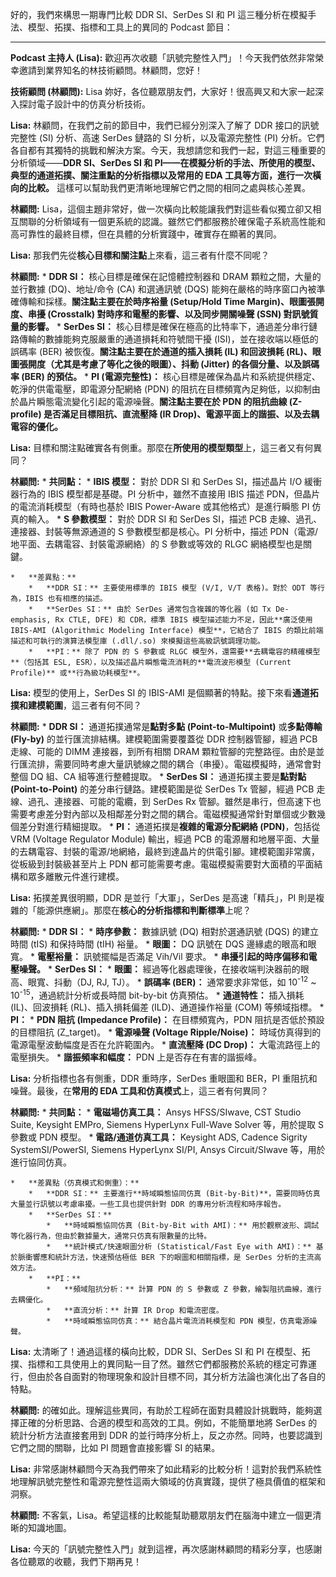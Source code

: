 好的，我們來構思一期專門比較 DDR SI、SerDes SI 和 PI 這三種分析在模擬手法、模型、拓撲、指標和工具上的異同的 Podcast 節目：

---

**Podcast 主持人 (Lisa):** 歡迎再次收聽「訊號完整性入門」！今天我們依然非常榮幸邀請到業界知名的林技術顧問。林顧問，您好！

**技術顧問 (林顧問):** Lisa 妳好，各位聽眾朋友們，大家好！很高興又和大家一起深入探討電子設計中的仿真分析技術。

**Lisa:** 林顧問，在我們之前的節目中，我們已經分別深入了解了 DDR 接口的訊號完整性 (SI) 分析、高速 SerDes 鏈路的 SI 分析，以及電源完整性 (PI) 分析。它們各自都有其獨特的挑戰和解決方案。今天，我想請您和我們一起，對這三種重要的分析領域——**DDR SI、SerDes SI 和 PI——在模擬分析的手法、所使用的模型、典型的通道拓撲、關注重點的分析指標以及常用的 EDA 工具等方面，進行一次橫向的比較。** 這樣可以幫助我們更清晰地理解它們之間的相同之處與核心差異。

**林顧問:** Lisa，這個主題非常好，做一次橫向比較能讓我們對這些看似獨立卻又相互關聯的分析領域有一個更系統的認識。雖然它們都服務於確保電子系統高性能和高可靠性的最終目標，但在具體的分析實踐中，確實存在顯著的異同。

**Lisa:** 那我們先從**核心目標和關注點**上來看，這三者有什麼不同呢？

**林顧問:**
    *   **DDR SI：** 核心目標是確保在記憶體控制器和 DRAM 顆粒之間，大量的並行數據 (DQ)、地址/命令 (CA) 和選通訊號 (DQS) 能夠在嚴格的時序窗口內被準確傳輸和採樣。**關注點主要在於時序裕量 (Setup/Hold Time Margin)、眼圖張開度、串擾 (Crosstalk) 對時序和電壓的影響、以及同步開關噪聲 (SSN) 對訊號質量的影響。**
    *   **SerDes SI：** 核心目標是確保在極高的比特率下，通過差分串行鏈路傳輸的數據能夠克服嚴重的通道損耗和符號間干擾 (ISI)，並在接收端以極低的誤碼率 (BER) 被恢復。**關注點主要在於通道的插入損耗 (IL) 和回波損耗 (RL)、眼圖張開度（尤其是考慮了等化之後的眼圖）、抖動 (Jitter) 的各個分量、以及誤碼率 (BER) 的預估。**
    *   **PI (電源完整性)：** 核心目標是確保為晶片和系統提供穩定、乾淨的供電電壓，即電源分配網絡 (PDN) 的阻抗在目標頻寬內足夠低，以抑制由於晶片瞬態電流變化引起的電源噪聲。**關注點主要在於 PDN 的阻抗曲線 (Z-profile) 是否滿足目標阻抗、直流壓降 (IR Drop)、電源平面上的諧振、以及去耦電容的優化。**

**Lisa:** 目標和關注點確實各有側重。那麼在**所使用的模型類型**上，這三者又有何異同？

**林顧問:**
    *   **共同點：**
        *   **IBIS 模型：** 對於 DDR SI 和 SerDes SI，描述晶片 I/O 緩衝器行為的 IBIS 模型都是基礎。PI 分析中，雖然不直接用 IBIS 描述 PDN，但晶片的電流消耗模型（有時也基於 IBIS Power-Aware 或其他格式）是進行瞬態 PI 仿真的輸入。
        *   **S 參數模型：** 對於 DDR SI 和 SerDes SI，描述 PCB 走線、過孔、連接器、封裝等無源通道的 S 參數模型都是核心。PI 分析中，描述 PDN（電源/地平面、去耦電容、封裝電源網絡）的 S 參數或等效的 RLGC 網絡模型也是關鍵。

    *   **差異點：**
        *   **DDR SI：** 主要使用標準的 IBIS 模型 (V/I, V/T 表格)。對於 ODT 等行為，IBIS 也有相應的描述。
        *   **SerDes SI：** 由於 SerDes 通常包含複雜的等化器 (如 Tx De-emphasis, Rx CTLE, DFE) 和 CDR，標準 IBIS 模型描述能力不足，因此**廣泛使用 IBIS-AMI (Algorithmic Modeling Interface) 模型**，它結合了 IBIS 的類比前端描述和可執行的演算法模型庫 (.dll/.so) 來模擬這些高級訊號調理功能。
        *   **PI：** 除了 PDN 的 S 參數或 RLGC 模型外，還需要**去耦電容的精確模型**（包括其 ESL, ESR），以及描述晶片瞬態電流消耗的**電流波形模型 (Current Profile)** 或**行為級功耗模型**。

**Lisa:** 模型的使用上，SerDes SI 的 IBIS-AMI 是個顯著的特點。接下來看**通道拓撲和建模範圍**，這三者有何不同？

**林顧問:**
    *   **DDR SI：** 通道拓撲通常是**點對多點 (Point-to-Multipoint)** 或**多點傳輸 (Fly-by)** 的並行匯流排結構。建模範圍需要覆蓋從 DDR 控制器管腳，經過 PCB 走線、可能的 DIMM 連接器，到所有相關 DRAM 顆粒管腳的完整路徑。由於是並行匯流排，需要同時考慮大量訊號線之間的耦合（串擾）。電磁模擬時，通常會對整個 DQ 組、CA 組等進行整體提取。
    *   **SerDes SI：** 通道拓撲主要是**點對點 (Point-to-Point)** 的差分串行鏈路。建模範圍是從 SerDes Tx 管腳，經過 PCB 走線、過孔、連接器、可能的電纜，到 SerDes Rx 管腳。雖然是串行，但高速下也需要考慮差分對內部以及相鄰差分對之間的耦合。電磁模擬通常針對單個或少數幾個差分對進行精細提取。
    *   **PI：** 通道拓撲是**複雜的電源分配網絡 (PDN)**，包括從 VRM (Voltage Regulator Module) 輸出，經過 PCB 的電源層和地層平面、大量的去耦電容、封裝的電源/地網絡，最終到達晶片的供電引腳。建模範圍非常廣，從板級到封裝級甚至片上 PDN 都可能需要考慮。電磁模擬需要對大面積的平面結構和眾多離散元件進行建模。

**Lisa:** 拓撲差異很明顯，DDR 是並行「大軍」，SerDes 是高速「精兵」，PI 則是複雜的「能源供應網」。那麼在**核心的分析指標和判斷標準**上呢？

**林顧問:**
    *   **DDR SI：**
        *   **時序參數：** 數據訊號 (DQ) 相對於選通訊號 (DQS) 的建立時間 (tIS) 和保持時間 (tIH) 裕量。
        *   **眼圖：** DQ 訊號在 DQS 邊緣處的眼高和眼寬。
        *   **電壓裕量：** 訊號擺幅是否滿足 Vih/Vil 要求。
        *   **串擾引起的時序偏移和電壓噪聲。**
    *   **SerDes SI：**
        *   **眼圖：** 經過等化器處理後，在接收端判決器前的眼高、眼寬、抖動（DJ, RJ, TJ）。
        *   **誤碼率 (BER)：** 通常要求非常低，如 10<sup>-12</sup> ~ 10<sup>-15</sup>，通過統計分析或長時間 bit-by-bit 仿真預估。
        *   **通道特性：** 插入損耗 (IL)、回波損耗 (RL)、插入損耗偏差 (ILD)、通道操作裕量 (COM) 等頻域指標。
    *   **PI：**
        *   **PDN 阻抗 (Impedance Profile)：** 在目標頻寬內，PDN 阻抗是否低於預設的目標阻抗 (Z_target)。
        *   **電源噪聲 (Voltage Ripple/Noise)：** 時域仿真得到的電源電壓波動幅度是否在允許範圍內。
        *   **直流壓降 (DC Drop)：** 大電流路徑上的電壓損失。
        *   **諧振頻率和幅度：** PDN 上是否存在有害的諧振峰。

**Lisa:** 分析指標也各有側重，DDR 重時序，SerDes 重眼圖和 BER，PI 重阻抗和噪聲。最後，在**常用的 EDA 工具和仿真模式**上，這三者有何異同？

**林顧問:**
    *   **共同點：**
        *   **電磁場仿真工具：** Ansys HFSS/SIwave, CST Studio Suite, Keysight EMPro, Siemens HyperLynx Full-Wave Solver 等，用於提取 S 參數或 PDN 模型。
        *   **電路/通道仿真工具：** Keysight ADS, Cadence Sigrity SystemSI/PowerSI, Siemens HyperLynx SI/PI, Ansys Circuit/SIwave 等，用於進行協同仿真。

    *   **差異點（仿真模式和側重）：**
        *   **DDR SI：** 主要進行**時域瞬態協同仿真 (Bit-by-Bit)**，需要同時仿真大量並行訊號以考慮串擾。一些工具也提供針對 DDR 的專用分析流程和時序報告。
        *   **SerDes SI：**
            *   **時域瞬態協同仿真 (Bit-by-Bit with AMI)：** 用於觀察波形、調試等化器行為，但由於數據量大，通常只仿真有限數量的比特。
            *   **統計模式/快速眼圖分析 (Statistical/Fast Eye with AMI)：** 基於脈衝響應和統計方法，快速預估極低 BER 下的眼圖和相關指標，是 SerDes 分析的主流高效方法。
        *   **PI：**
            *   **頻域阻抗分析：** 計算 PDN 的 S 參數或 Z 參數，繪製阻抗曲線，進行去耦優化。
            *   **直流分析：** 計算 IR Drop 和電流密度。
            *   **時域瞬態協同仿真：** 結合晶片電流消耗模型和 PDN 模型，仿真電源噪聲。

**Lisa:** 太清晰了！通過這樣的橫向比較，DDR SI、SerDes SI 和 PI 在模型、拓撲、指標和工具使用上的異同點一目了然。雖然它們都服務於系統的穩定可靠運行，但由於各自面對的物理現象和設計目標不同，其分析方法論也演化出了各自的特點。

**林顧問:** 的確如此。理解這些異同，有助於工程師在面對具體設計挑戰時，能夠選擇正確的分析思路、合適的模型和高效的工具。例如，不能簡單地將 SerDes 的統計分析方法直接套用到 DDR 的並行時序分析上，反之亦然。同時，也要認識到它們之間的關聯，比如 PI 問題會直接影響 SI 的結果。

**Lisa:** 非常感謝林顧問今天為我們帶來了如此精彩的比較分析！這對於我們系統性地理解訊號完整性和電源完整性這兩大領域的仿真實踐，提供了極具價值的框架和洞察。

**林顧問:** 不客氣，Lisa。希望這樣的比較能幫助聽眾朋友們在腦海中建立一個更清晰的知識地圖。

**Lisa:** 今天的「訊號完整性入門」就到這裡，再次感謝林顧問的精彩分享，也感謝各位聽眾的收聽，我們下期再見！

